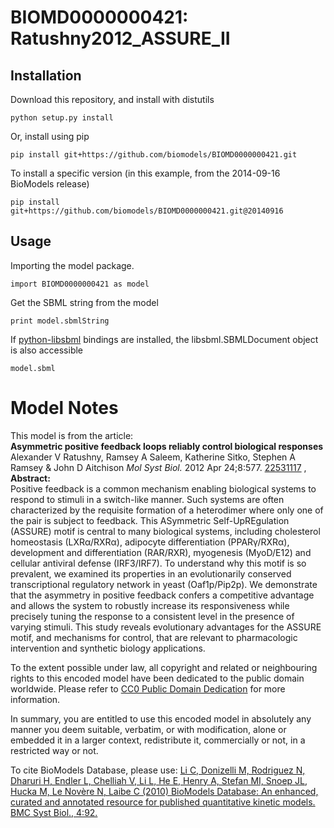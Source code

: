 # BIOMD0000000421: Ratushny2012_ASSURE_II

## Installation

Download this repository, and install with distutils

`python setup.py install`

Or, install using pip

`pip install git+https://github.com/biomodels/BIOMD0000000421.git`

To install a specific version (in this example, from the 2014-09-16 BioModels release)

`pip install git+https://github.com/biomodels/BIOMD0000000421.git@20140916`

## Usage

Importing the model package.

`import BIOMD0000000421 as model`

Get the SBML string from the model

`print model.sbmlString`

If [python-libsbml](https://pypi.python.org/pypi/python-libsbml) bindings are
installed, the libsbml.SBMLDocument object is also accessible

`model.sbml`


# Model Notes


This model is from the article:  
**Asymmetric positive feedback loops reliably control biological responses**   
Alexander V Ratushny, Ramsey A Saleem, Katherine Sitko, Stephen A Ramsey &
John D Aitchison _Mol Syst Biol._ 2012 Apr 24;8:577.
[22531117](http://www.ncbi.nlm.nih.gov/pubmed/22531117) ,  
**Abstract:**   
Positive feedback is a common mechanism enabling biological systems to respond
to stimuli in a switch-like manner. Such systems are often characterized by
the requisite formation of a heterodimer where only one of the pair is subject
to feedback. This ASymmetric Self-UpREgulation (ASSURE) motif is central to
many biological systems, including cholesterol homeostasis (LXRα/RXRα),
adipocyte differentiation (PPARγ/RXRα), development and differentiation
(RAR/RXR), myogenesis (MyoD/E12) and cellular antiviral defense (IRF3/IRF7).
To understand why this motif is so prevalent, we examined its properties in an
evolutionarily conserved transcriptional regulatory network in yeast
(Oaf1p/Pip2p). We demonstrate that the asymmetry in positive feedback confers
a competitive advantage and allows the system to robustly increase its
responsiveness while precisely tuning the response to a consistent level in
the presence of varying stimuli. This study reveals evolutionary advantages
for the ASSURE motif, and mechanisms for control, that are relevant to
pharmacologic intervention and synthetic biology applications.

  

To the extent possible under law, all copyright and related or neighbouring
rights to this encoded model have been dedicated to the public domain
worldwide. Please refer to [CC0 Public Domain
Dedication](http://creativecommons.org/publicdomain/zero/1.0/) for more
information.

In summary, you are entitled to use this encoded model in absolutely any
manner you deem suitable, verbatim, or with modification, alone or embedded it
in a larger context, redistribute it, commercially or not, in a restricted way
or not.

  

To cite BioModels Database, please use: [Li C, Donizelli M, Rodriguez N,
Dharuri H, Endler L, Chelliah V, Li L, He E, Henry A, Stefan MI, Snoep JL,
Hucka M, Le Novère N, Laibe C (2010) BioModels Database: An enhanced, curated
and annotated resource for published quantitative kinetic models. BMC Syst
Biol., 4:92.](http://www.ncbi.nlm.nih.gov/pubmed/20587024)


